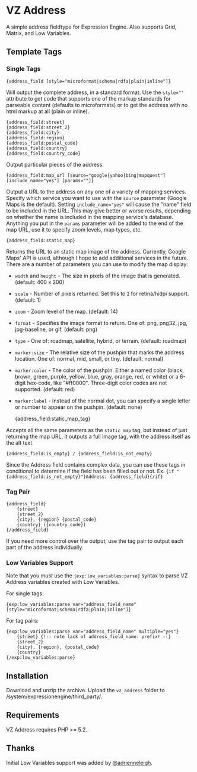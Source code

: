 VZ Address
==========

A simple address fieldtype for Expression Engine. Also supports Grid, Matrix, and Low Variables.

Template Tags
-------------

### Single Tags ###

    {address_field [style="microformat|schema|rdfa|plain|inline"]}

Will output the complete address, in a standard format. Use the `style=""` attribute to get code that supports one of the markup standards for parseable content (defaults to microformats) or to get the address with no html markup at all (plain or inline).

    {address_field:street}
    {address_field:street_2}
    {address_field:city}
    {address_field:region}
    {address_field:postal_code}
    {address_field:country}
    {address_field:country_code}

Output particular pieces of the address.

    {address_field:map_url [source="google|yahoo|bing|mapquest"] [include_name="yes"] [params=""]}

Output a URL to the address on any one of a variety of mapping services. Specify which service you want to use with the `source` parameter (Google Maps is the default). Setting `include_name="yes"` will cause the "name" field to be included in the URL. This may give better or worse results, depending on whether the name is included in the mapping service's database. Anything you put in the `params` parameter will be added to the end of the map URL, use it to specify zoom levels, map types, etc.

    {address_field:static_map}

Returns the URL to an static map image of the address. Currently, Google Maps' API is used, although I hope to add additional services in the future. There are a number of parameters you can use to modify the map display:

* `width` and `height` - The size in pixels of the image that is generated. (default: 400 x 200)
* `scale` - Number of pixels returned. Set this to `2` for retina/hidpi support. (default: 1)
* `zoom` - Zoom level of the map. (default: 14)
* `format` - Specifies the image format to return. One of: png, png32, jpg, jpg-baseline, or gif. (default: png)
* `type` - One of: roadmap, satellite, hybrid, or terrain. (default: roadmap)
* `marker:size` - The relative size of the pushpin that marks the address location. One of: normal, mid, small, or tiny. (default: normal)
* `marker:color` - The color of the pushpin. Either a named color (black, brown, green, purple, yellow, blue, gray, orange, red, or white) or a 6-digit hex-code, like "#ff0000". Three-digit color codes are not supported. (default: red)
* `marker:label` - Instead of the normal dot, you can specify a single letter or number to appear on the pushpin. (default: none)

    {address_field:static_map_tag}

Accepts all the same parameters as the `static_map` tag, but instead of just returning the map URL, it outputs a full image tag, with the address itself as the alt text.

    {address_field:is_empty} / {address_field:is_not_empty}

Since the Address field contains complex data, you can use these tags in conditional to determine if the field has been filled out or not. Ex. `{if "{address_field:is_not_empty}"}Address: {address_field}{/if}`

### Tag Pair ###

    {address_field}
        {street}
        {street_2}
        {city}, {region} {postal_code}
        {country} ({country_code})
    {/address_field}

If you need more control over the output, use the tag pair to output each part of the address individually.

### Low Variables Support ###

Note that you *must* use the `{exp:low_variables:parse}` syntax to parse VZ Address variables created with Low Variables.

For single tags:

    {exp:low_variables:parse var="address_field_name" [style="microformat|schema|rdfa|plain|inline"]}

For tag pairs:

    {exp:low_variables:parse var="address_field_name" multiple="yes"}
        {street} {!-- note lack of address_field_name: prefix! --}
        {street_2}
        {city}, {region}, {postal_code}
        {country}
    {/exp:low_variables:parse}

Installation
------------

Download and unzip the archive. Upload the `vz_address` folder to /system/expressionengine/third_party/.

Requirements
------------

VZ Address requires PHP >= 5.2.

Thanks
------

Initial Low Variables support was added by <a href="https://twitter.com/adrienneleigh">@adrienneleigh</a>.